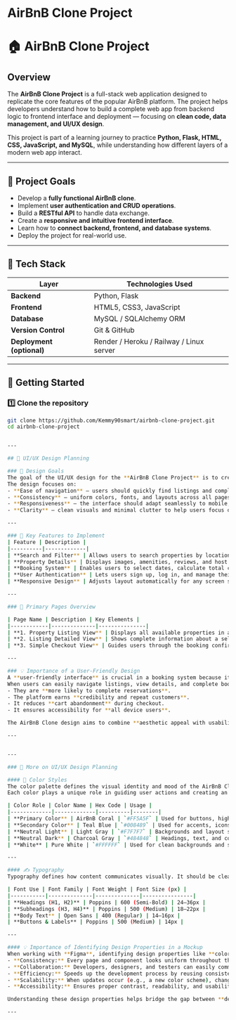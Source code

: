 # AirBnB Clone Project
# 🏠 AirBnB Clone Project

## Overview
The **AirBnB Clone Project** is a full-stack web application designed to replicate the core features of the popular AirBnB platform. The project helps developers understand how to build a complete web app from backend logic to frontend interface and deployment — focusing on **clean code, data management, and UI/UX design**.

This project is part of a learning journey to practice **Python, Flask, HTML, CSS, JavaScript, and MySQL**, while understanding how different layers of a modern web app interact.

---

## 🎯 Project Goals
- Develop a **fully functional AirBnB clone**.
- Implement **user authentication and CRUD operations**.
- Build a **RESTful API** to handle data exchange.
- Create a **responsive and intuitive frontend interface**.
- Learn how to **connect backend, frontend, and database systems**.
- Deploy the project for real-world use.

---

## 🧰 Tech Stack

| Layer | Technologies Used |
|-------|--------------------|
| **Backend** | Python, Flask |
| **Frontend** | HTML5, CSS3, JavaScript |
| **Database** | MySQL / SQLAlchemy ORM |
| **Version Control** | Git & GitHub |
| **Deployment (optional)** | Render / Heroku / Railway / Linux server |

---

## 🚀 Getting Started

### 1️⃣ Clone the repository
```bash
git clone https://github.com/Kemmy90smart/airbnb-clone-project.git
cd airbnb-clone-project


---

## 🎨 UI/UX Design Planning

### 🧠 Design Goals
The goal of the UI/UX design for the **AirBnB Clone Project** is to create a **simple, intuitive, and visually appealing** experience for users who want to browse, view, and book properties.  
The design focuses on:
- **Ease of navigation** — users should quickly find listings and complete bookings.
- **Consistency** — uniform colors, fonts, and layouts across all pages.
- **Responsiveness** — the interface should adapt seamlessly to mobile, tablet, and desktop screens.
- **Clarity** — clean visuals and minimal clutter to help users focus on what matters: listings, prices, and booking actions.

---

### 🧩 Key Features to Implement
| Feature | Description |
|----------|-------------|
| **Search and Filter** | Allows users to search properties by location, date, and price range. |
| **Property Details** | Displays images, amenities, reviews, and host info. |
| **Booking System** | Enables users to select dates, calculate total cost, and proceed to checkout. |
| **User Authentication** | Lets users sign up, log in, and manage their bookings. |
| **Responsive Design** | Adjusts layout automatically for any screen size or device. |

---

### 🏡 Primary Pages Overview

| Page Name | Description | Key Elements |
|------------|--------------|---------------|
| **1. Property Listing View** | Displays all available properties in a grid or list layout. | - Search bar and filters <br> - Property cards with images, prices, and ratings <br> - Pagination or infinite scroll |
| **2. Listing Detailed View** | Shows complete information about a selected property. | - Large property image gallery <br> - Host details and reviews <br> - “Book Now” button |
| **3. Simple Checkout View** | Guides users through the booking confirmation process. | - Summary of booking details <br> - Price breakdown <br> - Payment button and confirmation screen |

---

### 💡 Importance of a User-Friendly Design
A **user-friendly interface** is crucial in a booking system because it directly impacts the **user’s trust, satisfaction, and conversion rate**.  
When users can easily navigate listings, view details, and complete bookings without confusion or delay:
- They are **more likely to complete reservations**.
- The platform earns **credibility and repeat customers**.
- It reduces **cart abandonment** during checkout.
- It ensures accessibility for **all device users**.

The AirBnB Clone design aims to combine **aesthetic appeal with usability**, ensuring that every interaction feels smooth, professional, and reliable.

---


---

### 🎨 More on UI/UX Design Planning

#### 🎨 Color Styles
The color palette defines the visual identity and mood of the AirBnB Clone interface.  
Each color plays a unique role in guiding user actions and creating an emotional connection.

| Color Role | Color Name | Hex Code | Usage |
|-------------|-------------|----------|--------|
| **Primary Color** | AirBnB Coral | `#FF5A5F` | Used for buttons, highlights, and primary CTAs |
| **Secondary Color** | Teal Blue | `#008489` | Used for accents, icons, and secondary buttons |
| **Neutral Light** | Light Gray | `#F7F7F7` | Backgrounds and layout sections |
| **Neutral Dark** | Charcoal Gray | `#484848` | Headings, text, and contrast areas |
| **White** | Pure White | `#FFFFFF` | Used for clean backgrounds and spacing |

---

#### ✍️ Typography
Typography defines how content communicates visually. It should be clean, legible, and consistent across all pages.

| Font Use | Font Family | Font Weight | Font Size (px) |
|-----------|--------------|--------------|----------------|
| **Headings (H1, H2)** | Poppins | 600 (Semi-Bold) | 24–36px |
| **Subheadings (H3, H4)** | Poppins | 500 (Medium) | 18–22px |
| **Body Text** | Open Sans | 400 (Regular) | 14–16px |
| **Buttons & Labels** | Poppins | 500 (Medium) | 14px |

---

#### 💡 Importance of Identifying Design Properties in a Mockup
When working with **Figma**, identifying design properties like **colors, typography, spacing, and components** is vital because it ensures:
- **Consistency:** Every page and component looks uniform throughout the app.  
- **Collaboration:** Developers, designers, and testers can easily communicate using shared design values.  
- **Efficiency:** Speeds up the development process by reusing consistent design tokens.  
- **Scalability:** When updates occur (e.g., a new color scheme), changes can be applied globally without breaking the layout.  
- **Accessibility:** Ensures proper contrast, readability, and usability across all devices.  

Understanding these design properties helps bridge the gap between **design and development**, ensuring the mockup in Figma is accurately translated into real, functional code.

---


